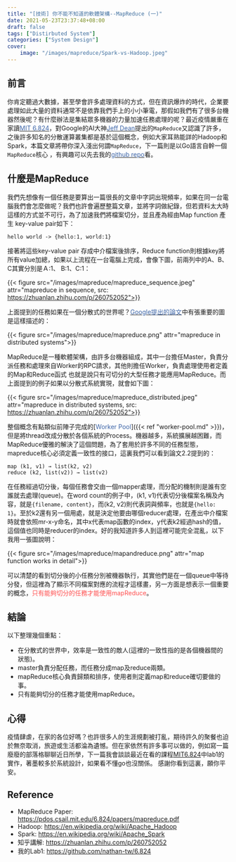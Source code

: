 ```yaml
---
title: "[技術] 你不能不知道的軟體架構--MapReduce (一)"
date: 2021-05-23T23:37:48+08:00
draft: false
tags: ["Distirbuted System"]
categories: ["System Design"]
cover:
    image: "/images/mapreduce/Spark-vs-Hadoop.jpeg"
---
```


## 前言

你肯定聽過大數據，甚至學會許多處理資料的方式，但在資訊爆炸的時代，企業要處理如此大量的資料通常不是依靠我們手上的小小筆電，那假如我們有了很多台機器然後呢？有什麼辦法是集結眾多機器的力量加速任務處理的呢？最近疫情嚴重在家讀[<span style="color:#3D65A8">MIT 6.824</span>](https://pdos.csail.mit.edu/6.824/schedule.html)，對Google的AI大神[<span style="color:#3D65A8">Jeff Dean</span>](https://en.wikipedia.org/wiki/Jeff_Dean)提出的`MapReduce`又認識了許多，之後許多知名的分散運算叢集都是基於這個概念，例如大家耳熟能詳的Hadoop和Spark，本篇文章將帶你深入淺出何謂`MapReduce`，下一篇則是以Go語言自幹一個`MapReduce`核心 ，有興趣可以先去我的[<span style="color:#3D65A8">github repo</span>](https://github.com/nathan-tw/6.824)看。

## 什麼是MapReduce

我們先想像有一個任務是要算出一篇很長的文章中字詞出現頻率，如果在同一台電腦我們會怎麼做呢？我們也許會遍歷整篇文章，並將字詞做紀錄，但若資料太大時這樣的方式並不可行，為了加速我們將檔案切分，並且產為經由Map function 產生 key-value pair如下：

`hello world -> {hello:1, world:1}`

接著將這些key-value pair 存成中介檔案後排序，Reduce function則根據key將所有value加總，如果以上流程在一台電腦上完成，會像下圖，前兩列中的A、B、C其實分別是Ａ:1、 B:1、C:1：

{{< figure src="/images/mapreduce/mapreduce_sequence.jpeg" attr="mapreduce in sequence, src: https://zhuanlan.zhihu.com/p/260752052">}}

上面提到的任務如果在一個分散式的世界呢？[<span style="color:#3D65A8">Google提出的論文</span>](https://pdos.csail.mit.edu/6.824/papers/mapreduce.pdf)中有張重要的圖是這樣描述的：

{{< figure src="/images/mapreduce/mapreduce.png" attr="mapreduce in distributed systems">}}

MapReduce是一種軟體架構，由許多台機器組成，其中一台擔任Master，負責分派任務和處理來自Worker的RPC請求，其他則擔任Worker，負責處理使用者定義的Map和Reduce函式
也就是說只有可切分的大型任務才能應用MapReduce。而上面提到的例子如果以分散式系統實現，就會如下圖：

{{< figure src="/images/mapreduce/mapreduce_distributed.jpeg" attr="mapreduce in distributed systems, src: https://zhuanlan.zhihu.com/p/260752052">}}

整個概念有點類似前陣子完成的[<span style="color:#3D65A8">Worker Pool</span>]({{< ref "worker-pool.md" >}})，但是將thread改成分散於各個系統的Process。機器越多，系統擴展越困難，而MapReduce優雅的解決了這個問題，為了套用於許多不同的任務型態，mapreduce核心必須定義一致性的接口，這裏我們可以看到論文2.2提到的：
```
map (k1, v1) → list(k2, v2)
reduce (k2, list(v2)) → list(v2)
```
在任務經過切分後，每個任務會交由一個mapper處理，而分配的機制則是誰有空誰就去處理(queue)。在word count的例子中，(k1, v1)代表切分後檔案名稱及內容，就是`{filename, content}`，而(k2, v2)則代表詞與頻率，也就是`{hello: 1}`。至於k2還有另一個用處，就是決定他要由哪個reducer處理，在產出中介檔案時就會依照mr-x-y命名，其中x代表map函數的index，y代表k2經過hash的值，這個值也同時是reducer的index。好的我知道許多人到這裡可能完全混亂，以下我用一張圖說明：

{{< figure src="/images/mapreduce/mapandreduce.png" attr="map function works in detail">}}

可以清楚的看到切分後的小任務分別被機器執行，其實他們是在一個queue中等待分發，但這裡為了顯示不同檔案對應的流程才這樣畫，另一方面是想表示一個重要的概念，<span style="color:#FF5151">只有能夠切分的任務才能使用mapReduce</span>。

## 結論

以下整理幾個重點：
* 在分散式的世界中，效率是一致性的敵人(這裡的一致性指的是各個機器間的狀態)。
* master負責分配任務，而任務分成map及reduce兩類。
* mapReduce核心負責歸類和排序，使用者則定義map和reduce確切要做的事。
* 只有能夠切分的任務才能使用mapReduce。

## 心得
疫情肆虐，在家的各位好嗎？也許很多人的生涯規劃被打亂，期待許久的聚餐也迫於無奈取消，旅遊或生活都淪為遺憾。但在家依然有許多事可以做的，例如寫一篇廢廢的部落格聊聊近日所學，下一篇我會談談最近在看的課程[MIT6.824](https://pdos.csail.mit.edu/6.824/schedule.html)中lab1的實作，著墨較多於系統設計，如果看不懂go也沒關係。
感謝你看到這裏，願你平安。

## Reference

- MapReduce Paper: https://pdos.csail.mit.edu/6.824/papers/mapreduce.pdf
- Hadoop: https://en.wikipedia.org/wiki/Apache_Hadoop
- Spark: https://en.wikipedia.org/wiki/Apache_Spark
- 知乎講解: https://zhuanlan.zhihu.com/p/260752052
- 我的Lab1: https://github.com/nathan-tw/6.824